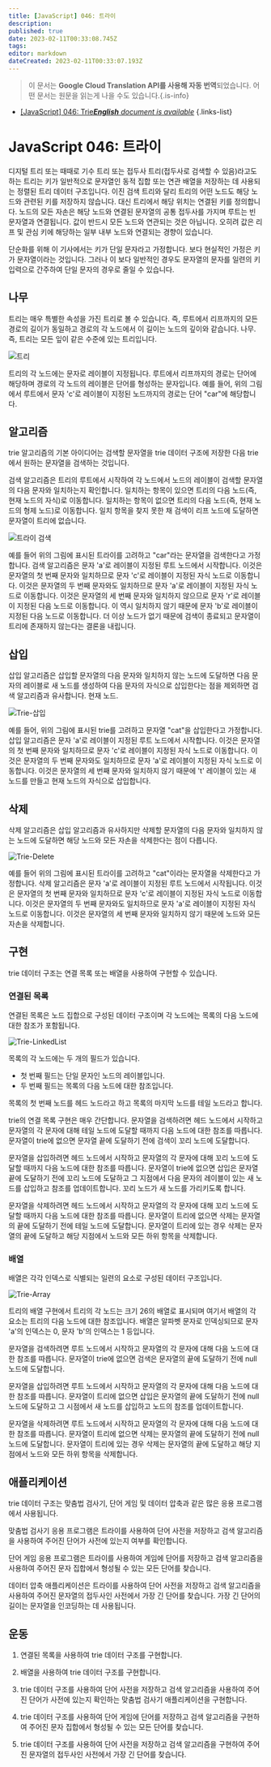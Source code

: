 ```yaml
---
title: [JavaScript] 046: 트라이
description: 
published: true
date: 2023-02-11T00:33:08.745Z
tags: 
editor: markdown
dateCreated: 2023-02-11T00:33:07.193Z
---
```


> 이 문서는 **Google Cloud Translation API를 사용해 자동 번역**되었습니다.
어떤 문서는 원문을 읽는게 나을 수도 있습니다.{.is-info}



- [[JavaScript] 046: Trie***English** document is available*](/en/Knowledge-base/Algorithm/javascript-046-trie)
{.links-list}


# JavaScript 046: 트라이

디지털 트리 또는 때때로 기수 트리 또는 접두사 트리(접두사로 검색할 수 있음)라고도 하는 트리는 키가 일반적으로 문자열인 동적 집합 또는 연관 배열을 저장하는 데 사용되는 정렬된 트리 데이터 구조입니다. 이진 검색 트리와 달리 트리의 어떤 노드도 해당 노드와 관련된 키를 저장하지 않습니다. 대신 트리에서 해당 위치는 연결된 키를 정의합니다. 노드의 모든 자손은 해당 노드와 연결된 문자열의 공통 접두사를 가지며 루트는 빈 문자열과 연결됩니다. 값이 반드시 모든 노드와 연관되는 것은 아닙니다. 오히려 값은 리프 및 관심 키에 해당하는 일부 내부 노드와 연결되는 경향이 있습니다.

단순화를 위해 이 기사에서는 키가 단일 문자라고 가정합니다. 보다 현실적인 가정은 키가 문자열이라는 것입니다. 그러나 이 보다 일반적인 경우도 문자열의 문자를 일련의 키 입력으로 간주하여 단일 문자의 경우로 줄일 수 있습니다.

## 나무

트리는 매우 특별한 속성을 가진 트리로 볼 수 있습니다. 즉, 루트에서 리프까지의 모든 경로의 길이가 동일하고 경로의 각 노드에서 이 길이는 노드의 깊이와 같습니다. 나무. 즉, 트리는 모든 잎이 같은 수준에 있는 트리입니다.

![트리](https://i.imgur.com/fgNcuqP.png)

트리의 각 노드에는 문자로 레이블이 지정됩니다. 루트에서 리프까지의 경로는 단어에 해당하며 경로의 각 노드의 레이블은 단어를 형성하는 문자입니다. 예를 들어, 위의 그림에서 루트에서 문자 'c'로 레이블이 지정된 노드까지의 경로는 단어 "car"에 해당합니다.

## 알고리즘

trie 알고리즘의 기본 아이디어는 검색할 문자열을 trie 데이터 구조에 저장한 다음 trie에서 원하는 문자열을 검색하는 것입니다.

검색 알고리즘은 트리의 루트에서 시작하여 각 노드에서 노드의 레이블이 검색할 문자열의 다음 문자와 일치하는지 확인합니다. 일치하는 항목이 있으면 트리의 다음 노드(즉, 현재 노드의 자식)로 이동합니다. 일치하는 항목이 없으면 트리의 다음 노드(즉, 현재 노드의 형제 노드)로 이동합니다. 일치 항목을 찾지 못한 채 검색이 리프 노드에 도달하면 문자열이 트리에 없습니다.

![트라이 검색](https://i.imgur.com/bvU4r4e.png)

예를 들어 위의 그림에 표시된 트라이를 고려하고 "car"라는 문자열을 검색한다고 가정합니다. 검색 알고리즘은 문자 'a'로 레이블이 지정된 루트 노드에서 시작합니다. 이것은 문자열의 첫 번째 문자와 일치하므로 문자 'c'로 레이블이 지정된 자식 노드로 이동합니다. 이것은 문자열의 두 번째 문자와도 일치하므로 문자 'a'로 레이블이 지정된 자식 노드로 이동합니다. 이것은 문자열의 세 번째 문자와 일치하지 않으므로 문자 'r'로 레이블이 지정된 다음 노드로 이동합니다. 이 역시 일치하지 않기 때문에 문자 'b'로 레이블이 지정된 다음 노드로 이동합니다. 더 이상 노드가 없기 때문에 검색이 종료되고 문자열이 트리에 존재하지 않는다는 결론을 내립니다.

## 삽입

삽입 알고리즘은 삽입할 문자열의 다음 문자와 일치하지 않는 노드에 도달하면 다음 문자의 레이블로 새 노드를 생성하여 다음 문자의 자식으로 삽입한다는 점을 제외하면 검색 알고리즘과 유사합니다. 현재 노드.

![Trie-삽입](https://i.imgur.com/TGiukHr.png)

예를 들어, 위의 그림에 표시된 trie를 고려하고 문자열 "cat"을 삽입한다고 가정합니다. 삽입 알고리즘은 문자 'a'로 레이블이 지정된 루트 노드에서 시작합니다. 이것은 문자열의 첫 번째 문자와 일치하므로 문자 'c'로 레이블이 지정된 자식 노드로 이동합니다. 이것은 문자열의 두 번째 문자와도 일치하므로 문자 'a'로 레이블이 지정된 자식 노드로 이동합니다. 이것은 문자열의 세 번째 문자와 일치하지 않기 때문에 't' 레이블이 있는 새 노드를 만들고 현재 노드의 자식으로 삽입합니다.

## 삭제

삭제 알고리즘은 삽입 알고리즘과 유사하지만 삭제할 문자열의 다음 문자와 일치하지 않는 노드에 도달하면 해당 노드와 모든 자손을 삭제한다는 점이 다릅니다.

![Trie-Delete](https://i.imgur.com/vALDKdR.png)

예를 들어 위의 그림에 표시된 트라이를 고려하고 "cat"이라는 문자열을 삭제한다고 가정합니다. 삭제 알고리즘은 문자 'a'로 레이블이 지정된 루트 노드에서 시작됩니다. 이것은 문자열의 첫 번째 문자와 일치하므로 문자 'c'로 레이블이 지정된 자식 노드로 이동합니다. 이것은 문자열의 두 번째 문자와도 일치하므로 문자 'a'로 레이블이 지정된 자식 노드로 이동합니다. 이것은 문자열의 세 번째 문자와 일치하지 않기 때문에 노드와 모든 자손을 삭제합니다.

## 구현

trie 데이터 구조는 연결 목록 또는 배열을 사용하여 구현할 수 있습니다.

### 연결된 목록

연결된 목록은 노드 집합으로 구성된 데이터 구조이며 각 노드에는 목록의 다음 노드에 대한 참조가 포함됩니다.

![Trie-LinkedList](https://i.imgur.com/rYUjg9O.png)

목록의 각 노드에는 두 개의 필드가 있습니다.

- 첫 번째 필드는 단일 문자인 노드의 레이블입니다.
- 두 번째 필드는 목록의 다음 노드에 대한 참조입니다.

목록의 첫 번째 노드를 헤드 노드라고 하고 목록의 마지막 노드를 테일 노드라고 합니다.

trie의 연결 목록 구현은 매우 간단합니다. 문자열을 검색하려면 헤드 노드에서 시작하고 문자열의 각 문자에 대해 테일 노드에 도달할 때까지 다음 노드에 대한 참조를 따릅니다. 문자열이 trie에 없으면 문자열 끝에 도달하기 전에 검색이 꼬리 노드에 도달합니다.

문자열을 삽입하려면 헤드 노드에서 시작하고 문자열의 각 문자에 대해 꼬리 노드에 도달할 때까지 다음 노드에 대한 참조를 따릅니다. 문자열이 trie에 없으면 삽입은 문자열 끝에 도달하기 전에 꼬리 노드에 도달하고 그 지점에서 다음 문자의 레이블이 있는 새 노드를 삽입하고 참조를 업데이트합니다. 꼬리 노드가 새 노드를 가리키도록 합니다.

문자열을 삭제하려면 헤드 노드에서 시작하고 문자열의 각 문자에 대해 꼬리 노드에 도달할 때까지 다음 노드에 대한 참조를 따릅니다. 문자열이 트리에 없으면 삭제는 문자열의 끝에 도달하기 전에 테일 노드에 도달합니다. 문자열이 트리에 있는 경우 삭제는 문자열의 끝에 도달하고 해당 지점에서 노드와 모든 하위 항목을 삭제합니다.

### 배열

배열은 각각 인덱스로 식별되는 일련의 요소로 구성된 데이터 구조입니다.

![Trie-Array](https://i.imgur.com/kzKVLCc.png)

트리의 배열 구현에서 트리의 각 노드는 크기 26의 배열로 표시되며 여기서 배열의 각 요소는 트리의 다음 노드에 대한 참조입니다. 배열은 알파벳 문자로 인덱싱되므로 문자 'a'의 인덱스는 0, 문자 'b'의 인덱스는 1 등입니다.

문자열을 검색하려면 루트 노드에서 시작하고 문자열의 각 문자에 대해 다음 노드에 대한 참조를 따릅니다. 문자열이 trie에 없으면 검색은 문자열의 끝에 도달하기 전에 null 노드에 도달합니다.

문자열을 삽입하려면 루트 노드에서 시작하고 문자열의 각 문자에 대해 다음 노드에 대한 참조를 따릅니다. 문자열이 트리에 없으면 삽입은 문자열의 끝에 도달하기 전에 null 노드에 도달하고 그 시점에서 새 노드를 삽입하고 노드의 참조를 업데이트합니다.

문자열을 삭제하려면 루트 노드에서 시작하고 문자열의 각 문자에 대해 다음 노드에 대한 참조를 따릅니다. 문자열이 트리에 없으면 삭제는 문자열의 끝에 도달하기 전에 null 노드에 도달합니다. 문자열이 트리에 있는 경우 삭제는 문자열의 끝에 도달하고 해당 지점에서 노드와 모든 하위 항목을 삭제합니다.

## 애플리케이션

trie 데이터 구조는 맞춤법 검사기, 단어 게임 및 데이터 압축과 같은 많은 응용 프로그램에서 사용됩니다.

맞춤법 검사기 응용 프로그램은 트라이를 사용하여 단어 사전을 저장하고 검색 알고리즘을 사용하여 주어진 단어가 사전에 있는지 여부를 확인합니다.

단어 게임 응용 프로그램은 트라이를 사용하여 게임에 단어를 저장하고 검색 알고리즘을 사용하여 주어진 문자 집합에서 형성될 수 있는 모든 단어를 찾습니다.

데이터 압축 애플리케이션은 트라이를 사용하여 단어 사전을 저장하고 검색 알고리즘을 사용하여 주어진 문자열의 접두사인 사전에서 가장 긴 단어를 찾습니다. 가장 긴 단어의 길이는 문자열을 인코딩하는 데 사용됩니다.

## 운동

1. 연결된 목록을 사용하여 trie 데이터 구조를 구현합니다.

2. 배열을 사용하여 trie 데이터 구조를 구현합니다.

3. trie 데이터 구조를 사용하여 단어 사전을 저장하고 검색 알고리즘을 사용하여 주어진 단어가 사전에 있는지 확인하는 맞춤법 검사기 애플리케이션을 구현합니다.

4. trie 데이터 구조를 사용하여 단어 게임에 단어를 저장하고 검색 알고리즘을 구현하여 주어진 문자 집합에서 형성될 수 있는 모든 단어를 찾습니다.

5. trie 데이터 구조를 사용하여 단어 사전을 저장하고 검색 알고리즘을 구현하여 주어진 문자열의 접두사인 사전에서 가장 긴 단어를 찾습니다.